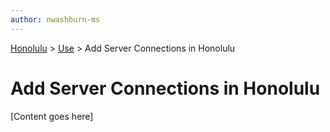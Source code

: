 ```yaml
---
author: nwashburn-ms
---
```


<a href="../overview.md">Honolulu</a> > <a href="../overview.md">Use</a> > Add Server Connections in Honolulu

# Add Server Connections in Honolulu

[Content goes here]
